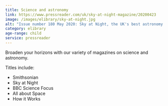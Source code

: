 ```yaml
---
title: Science and astronomy
link: https://www.pressreader.com/uk/sky-at-night-magazine/20200423
image: /images/elibrary/sky-at-night.jpg
alt: "Issue number 180 May 2020: Sky at Night, the UK's best astronomy magazine anniversary special."
category: elibrary
age-range: child
service: pressreader
---
```


Broaden your horizons with our variety of magazines on science and astronomy.

Titles include:

- Smithsonian
- Sky at Night
- BBC Science Focus
- All about Space
- How it Works
